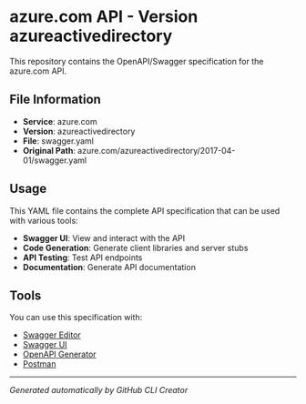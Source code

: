 # azure.com API - Version azureactivedirectory

This repository contains the OpenAPI/Swagger specification for the azure.com API.

## File Information

- **Service**: azure.com
- **Version**: azureactivedirectory
- **File**: swagger.yaml
- **Original Path**: azure.com/azureactivedirectory/2017-04-01/swagger.yaml

## Usage

This YAML file contains the complete API specification that can be used with various tools:

- **Swagger UI**: View and interact with the API
- **Code Generation**: Generate client libraries and server stubs
- **API Testing**: Test API endpoints
- **Documentation**: Generate API documentation

## Tools

You can use this specification with:

- [Swagger Editor](https://editor.swagger.io/)
- [Swagger UI](https://swagger.io/tools/swagger-ui/)
- [OpenAPI Generator](https://openapi-generator.tech/)
- [Postman](https://www.postman.com/)

---

*Generated automatically by GitHub CLI Creator*
